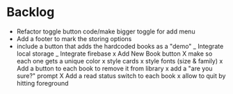 # Backlog

- Refactor toggle button code/make bigger toggle for add menu
- Add a footer to mark the storing options
- include a button that adds the hardcoded books as a "demo"
  _ Integrate local storage
  _ Integrate firebase
  x Add New Book button
  X make so each one gets a unique color
  x style cards
  x style fonts (size & family)
  x Add a button to each book to remove it from library
  x add a "are you sure?" prompt
  X Add a read status switch to each book
  x allow to quit by hitting foreground
